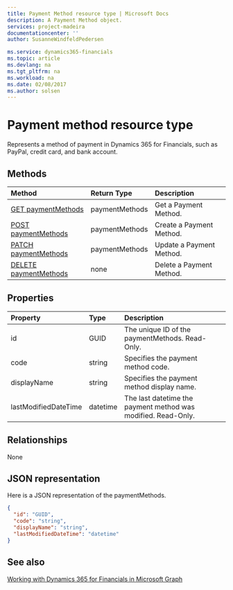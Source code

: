 ```yaml
---
title: Payment Method resource type | Microsoft Docs
description: A Payment Method object.
services: project-madeira
documentationcenter: ''
author: SusanneWindfeldPedersen

ms.service: dynamics365-financials
ms.topic: article
ms.devlang: na
ms.tgt_pltfrm: na
ms.workload: na
ms.date: 02/08/2017
ms.author: solsen
---
```


# Payment method resource type
Represents a method of payment in Dynamics 365 for Financials, such as PayPal, credit card, and bank account.

## Methods

| Method       | Return Type  |Description|
|:---------------|:--------|:----------|
|[GET paymentMethods](../api/dynamics_get_paymentmethods.md)|paymentMethods|Get a Payment Method.|
|[POST paymentMethods](../api/dynamics_create_paymentmethods.md)|paymentMethods|Create a Payment Method.|
|[PATCH paymentMethods](../api/dynamics_update_paymentmethods.md)|paymentMethods|Update a Payment Method.|
|[DELETE paymentMethods](../api/dynamics_delete_paymentmethods.md)|none|Delete a Payment Method.|

## Properties
| Property	   | Type	|Description|
|:---------------|:--------|:----------|
|id|GUID|The unique ID of the paymentMethods. Read-Only.|
|code|string|Specifies the payment method code. |
|displayName|string|Specifies the payment method display name.|
|lastModifiedDateTime|datetime|The last datetime the payment method was modified. Read-Only.|  


## Relationships
None

## JSON representation

Here is a JSON representation of the paymentMethods.


```json
{
  "id": "GUID",
  "code": "string",
  "displayName": "string",
  "lastModifiedDateTime": "datetime"
}

```

## See also
[Working with Dynamics 365 for Financials in Microsoft Graph](../resources/dynamics_overview.md) 
